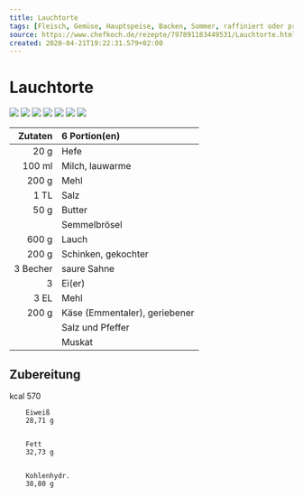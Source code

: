```yaml
---
title: Lauchtorte
tags: [Fleisch, Gemüse, Hauptspeise, Backen, Sommer, raffiniert oder preiswert, Winter, Snack, Herbst, Tarte, Gluten, Lactose]
source: https://www.chefkoch.de/rezepte/797891183449531/Lauchtorte.html
created: 2020-04-21T19:22:31.579+02:00
---
```


# Lauchtorte

![](https://img.chefkoch-cdn.de/rezepte/797891183449531/bilder/78001/crop-360x240/lauchtorte.jpg) ![](https://img.chefkoch-cdn.de/rezepte/797891183449531/bilder/1074659/crop-360x240/lauchtorte.jpg) ![](https://img.chefkoch-cdn.de/rezepte/797891183449531/bilder/392585/crop-360x240/lauchtorte.jpg) ![](https://img.chefkoch-cdn.de/rezepte/797891183449531/bilder/1131206/crop-360x240/lauchtorte.jpg) ![](https://img.chefkoch-cdn.de/rezepte/797891183449531/bilder/392584/crop-360x240/lauchtorte.jpg) ![](https://img.chefkoch-cdn.de/rezepte/797891183449531/bilder/1141626/crop-360x240/lauchtorte.jpg) ![](https://img.chefkoch-cdn.de/rezepte/797891183449531/bilder/946256/crop-360x240/lauchtorte.jpg)

| **Zutaten** | 6 Portion(en)                 |
| ----------: | :---------------------------- |
|        20 g | Hefe                          |
|      100 ml | Milch, lauwarme               |
|       200 g | Mehl                          |
|        1 TL | Salz                          |
|        50 g | Butter                        |
|             | Semmelbrösel                  |
|       600 g | Lauch                         |
|       200 g | Schinken, gekochter           |
|    3 Becher | saure Sahne                   |
|           3 | Ei(er)                        |
|        3 EL | Mehl                          |
|       200 g | Käse (Emmentaler), geriebener |
|             | Salz und Pfeffer              |
|             | Muskat                        |

## Zubereitung

kcal
        570
    
    
        Eiweiß
        28,71 g
    
    
        Fett
        32,73 g
    
    
        Kohlenhydr.
        38,80 g